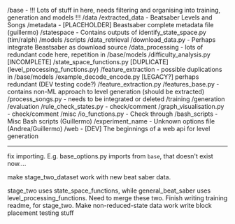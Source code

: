 /base - !!! Lots of stuff in here, needs filtering and organising into training, generation and models !!!
/data
	/extracted_data - Beatsaber Levels and Songs
	/metadata - [PLACEHOLDER] Beastsaber complete metadata file (guillermo)
	/statespace - Contains outputs of identify_state_space.py (tim/ralph)
/models
/scripts
	/data_retrieval
		/download_data.py - Perhaps integrate Beastsaber as download source
	/data_processing - lots of redundant code here, repetition in /base/models
		/difficulty_analysis.py [INCOMPLETE]
		/state_space_functions.py [DUPLICATE] (level_processing_functions.py)
	/feature_extraction - possible duplications in /base/models
		/example_decode_encode.py [LEGACY?] perhaps redundant (DEV testing code?)
		/feature_extraction.py
		/features_base.py - contains non-ML approach to level generation (should be extracted)
		/process_songs.py - needs to be integrated or deleted
	/training
	/generation
	/evaluation
		/rule_check_states.py - check/comment
		/graph_visualisation.py - check/comment
	/misc
	    /io_functions.py - Check through
		/bash_scripts - Misc Bash scripts (Guillermo)
		/experiment_name - Unknown options file (Andrea/Guillermo)
/web - [DEV] The beginnings of a web api for level generation

---
fix importing. E.g. base_options.py imports from `base`, that doesn't exist now....

make stage_two_dataset work with new beat saber data.

stage_two uses state_space_functions, while general_beat_saber uses level_processing_functions. Need to merge these two.
Finish writing training readme, for stage_two.
Make non-reduced-state data work
write block placement testing stuff
